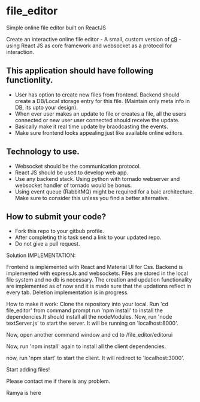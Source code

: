 # file_editor
Simple online file editor built on ReactJS

Create an interactive online file editor - A small, custom version of [c9](https://c9.io/) - using React JS as core framework and websocket as a protocol for interaction.

## This application should have following functionlity.
- User has option to create new files from frontend. Backend should create a DB/Local storage entry for this file. (Maintain only meta info in DB, its upto your design).
- When ever user makes an update to file or creates a file, all the users connected or new user user connected should receive the update.
- Basically make it real time update by braodcasting the events.
- Make sure frontend looks appealing just like available online editors.

## Technology to use.
- Websocket should be the communication protocol.
- React JS should be used to develop web app.
- Use any backend stack. Using python with tornado webserver and websocket handler of tornado would be bonus.
- Using event queue (RabbitMQ) might be required for a baic architecture. Make sure to consider this unless you find a better alternative.

## How to submit your code?
- Fork this repo to your gitbub profile.
- After completing this task send a link to your updated repo.
- Do not give a pull request.



Solution IMPLEMENTATION:

  Frontend is implemented with React and Material UI for Css. 
  Backend is implemented with expressJs and websockets.
  Files are stored in the local file system and no db is necessary.
  The creation and updation functionality are implemented as of now and it is made sure that the updations reflect in every tab.
  Deletion implementation is in progress.
  
  
 How to make it work:
  Clone the repository into your local.
  Run 'cd file_editor' from command prompt
  run 'npm install'  to install the dependencies.It should install all the nodeModules.
  Now, run 'node textServer.js' to start the server. It will be running on 'localhost:8000'.
  
  Now, open another command window and cd to /file_editor/editorui
  
  Now, run 'npm install' again to install all the client dependencies.
  
  now, run 'npm start' to start the client. It will redirect to 'localhost:3000'.
  
  Start adding files!
  
  Please contact me if there is any problem.


Ramya is here